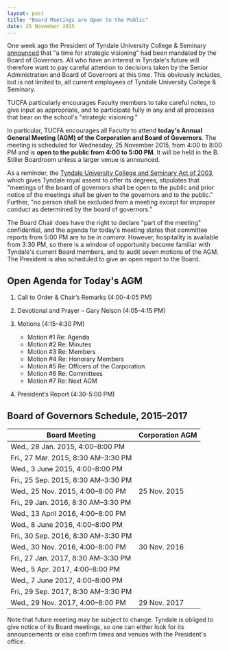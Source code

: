 ```yaml
---
layout: post
title: "Board Meetings are Open to the Public"
date: 25 November 2015
---
```


One week ago the President of Tyndale University College & Seminary
[announced][press] that "a time for strategic visioning" had been
mandated by the Board of Governors. All who have an interest in
Tyndale's future will therefore want to pay careful attention to
decisions taken by the Senior Administration and Board of Governors at
this time. This obviously includes, but is not limited to, all current
employees of Tyndale University College & Seminary.

TUCFA particularly encourages Faculty members to take careful notes, to
give input as appropriate, and to participate fully in any and all
processes that bear on the school's "strategic visioning."

In particular, TUCFA encourages all Faculty to attend **today's Annual
General Meeting (AGM) of the Corporation and Board of Governors**. The
meeting is scheduled for Wednesday, 25 November 2015, from 4:00 to 8:00
PM and is **open to the public from 4:00 to 5:00 PM**. It will be held
in the B. Stiller Boardroom unless a larger venue is announced.

As a reminder, the [Tyndale University College and Seminary Act of
2003][act], which gives Tyndale royal assent to offer its degrees,
stipulates that "meetings of the board of governors shall be open to the
public and prior notice of the meetings shall be given to the governors
and to the public." Further, "no person shall be excluded from a meeting
except for improper conduct as determined by the board of governors."

The Board Chair does have the right to declare "part of the meeting"
confidential, and the agenda for today's meeting states that
committee reports from 5:00 PM are to be *in camera*. However,
hospitality is available from 3:30 PM, so there is a window of
opportunity become familiar with Tyndale's current Board members, and to
audit seven motions of the AGM. The President is also scheduled to give
an open report to the Board.

[press]: http://www.tyndale.ca/news/time-for-strategic-visioning
[act]: http://www.ontario.ca/laws/statute/pr03005

## Open Agenda for Today's AGM

1. Call to Order & Chair’s Remarks (4:00-4:05 PM)

2. Devotional and Prayer – Gary Nelson (4:05-4:15 PM)

3. Motions (4:15-4:30 PM)

	- Motion #1	Re: Agenda
	- Motion #2	Re: Minutes
	- Motion #3	Re: Members
	- Motion #4	Re: Honorary Members
	- Motion #5	Re: Officers of the Corporation
	- Motion #6	Re: Committees
	- Motion #7	Re: Next AGM

4. President’s Report (4:30-5:00 PM)

## Board of Governors Schedule, 2015–2017

| Board Meeting                       | Corporation AGM |
| ----------------------------------- | --------------- |
| Wed., 28 Jan. 2015, 4:00–8:00 PM    |                 |
| Fri., 27 Mar. 2015, 8:30 AM–3:30 PM |                 |
| Wed., 3 June 2015, 4:00–8:00 PM     |                 |
| Fri., 25 Sep. 2015, 8:30 AM–3:30 PM |                 |
| Wed., 25 Nov. 2015, 4:00–8:00 PM    | 25 Nov. 2015    |
| Fri., 29 Jan. 2016, 8:30 AM–3:30 PM |                 |
| Wed., 13 April 2016, 4:00–8:00 PM   |                 |
| Wed., 8 June 2016, 4:00–8:00 PM     |                 |
| Fri., 30 Sep. 2016, 8:30 AM–3:30 PM |                 |
| Wed., 30 Nov. 2016, 4:00–8:00 PM    | 30 Nov. 2016    |
| Fri., 27 Jan. 2017, 8:30 AM–3:30 PM |                 |
| Wed., 5 Apr. 2017, 4:00–8:00 PM     |                 |
| Wed., 7 June 2017, 4:00–8:00 PM     |                 |
| Fri., 29 Sep. 2017, 8:30 AM–3:30 PM |                 |
| Wed., 29 Nov. 2017, 4:00–8:00 PM    | 29 Nov. 2017    |

Note that future meeting may be subject to change. Tyndale is obliged to
give notice of its Board meetings, so one can either look for its
announcements or else confirm times and venues with the President's
office.